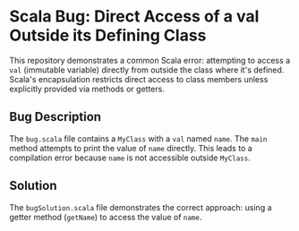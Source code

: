 # Scala Bug: Direct Access of a val Outside its Defining Class

This repository demonstrates a common Scala error: attempting to access a `val` (immutable variable) directly from outside the class where it's defined.  Scala's encapsulation restricts direct access to class members unless explicitly provided via methods or getters.

## Bug Description
The `bug.scala` file contains a `MyClass` with a `val` named `name`. The `main` method attempts to print the value of `name` directly. This leads to a compilation error because `name` is not accessible outside `MyClass`.

## Solution
The `bugSolution.scala` file demonstrates the correct approach: using a getter method (`getName`) to access the value of `name`.